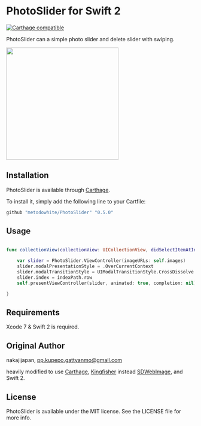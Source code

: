 # PhotoSlider for Swift 2

[![Carthage compatible](https://img.shields.io/badge/Carthage-compatible-4BC51D.svg?style=flat)](https://github.com/Carthage/Carthage)

PhotoSlider can a simple photo slider and delete slider with swiping.



<img src="https://raw.githubusercontent.com/nakajijapan/PhotoSlider/master/demo.gif" width="300" />



## Installation

PhotoSlider is available through [Carthage](https://github.com/Carthage/Carthage). 

To install it, simply add the following line to your Cartfile:

``` ruby
github "metodowhite/PhotoSlider" "0.5.0"
```

## Usage



``` swift

func collectionView(collectionView: UICollectionView, didSelectItemAtIndexPath indexPath: NSIndexPath) {

    var slider = PhotoSlider.ViewController(imageURLs: self.images)
    slider.modalPresentationStyle = .OverCurrentContext
    slider.modalTransitionStyle = UIModalTransitionStyle.CrossDissolve
    slider.index = indexPath.row
    self.presentViewController(slider, animated: true, completion: nil)

}

```

## Requirements

Xcode 7 & Swift 2 is required.

## Original Author

nakajijapan, pp.kupepo.gattyanmo@gmail.com

heavily modified to use [Carthage](https://github.com/Carthage/Carthage), [Kingfisher](https://github.com/onevcat/Kingfisher) instead [SDWebImage](https://github.com/rs/SDWebImage), and Swift 2.

## License

PhotoSlider is available under the MIT license. See the LICENSE file for more info.
